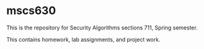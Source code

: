 # mscs630
This is the repository for Security Algorithms sections 711, Spring semester.

This contains homework, lab assignments, and project work.